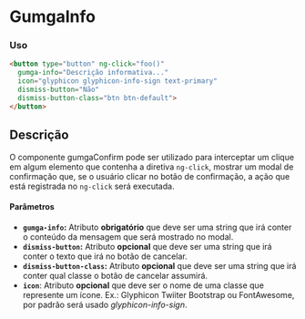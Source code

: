 # GumgaInfo

### Uso

```html
<button type="button" ng-click="foo()"
  gumga-info="Descrição informativa..."
  icon="glyphicon glyphicon-info-sign text-primary"
  dismiss-button="Não"
  dismiss-button-class="btn btn-default">
</button>
```

## Descrição
O componente gumgaConfirm pode ser utilizado para interceptar um clique em algum elemento que contenha a diretiva `ng-click`, mostrar um modal de confirmação que, se o usuário clicar no botão de confirmação,
a ação que está registrada no `ng-click` será executada.

#### Parâmetros

- **`gumga-info`:** Atributo **obrigatório**  que deve ser uma string que irá conter o conteúdo da mensagem que será mostrado no modal.
- **`dismiss-button`:** Atributo **opcional** que deve ser uma string que irá conter o texto que irá no botão de cancelar.
- **`dismiss-button-class`:** Atributo **opcional** que deve ser uma string que irá conter qual classe o botão de cancelar assumirá.
- **`icon`**: Atributo **opcional** que deve ser o nome de uma classe que represente um ícone. Ex.: Glyphicon Twiiter Bootstrap ou FontAwesome, por padrão será usado *glyphicon-info-sign*.
